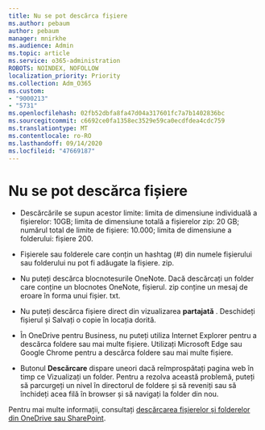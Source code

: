 ```yaml
---
title: Nu se pot descărca fișiere
ms.author: pebaum
author: pebaum
manager: mnirkhe
ms.audience: Admin
ms.topic: article
ms.service: o365-administration
ROBOTS: NOINDEX, NOFOLLOW
localization_priority: Priority
ms.collection: Adm_O365
ms.custom:
- "9000213"
- "5731"
ms.openlocfilehash: 02fb52dbfa8fa47d04a317601fc7a7b1402836bc
ms.sourcegitcommit: c6692ce0fa1358ec3529e59ca0ecdfdea4cdc759
ms.translationtype: MT
ms.contentlocale: ro-RO
ms.lasthandoff: 09/14/2020
ms.locfileid: "47669187"
---
```

# <a name="unable-to-download-files"></a>Nu se pot descărca fișiere

- Descărcările se supun acestor limite: limita de dimensiune individuală a fișierelor: 10GB; limita de dimensiune totală a fișierelor zip: 20 GB; numărul total de limite de fișiere: 10.000; limita de dimensiune a folderului: fișiere 200.
- Fișierele sau folderele care conțin un hashtag (#) din numele fișierului sau folderului nu pot fi adăugate la fișiere. zip.  
    
- Nu puteți descărca blocnotesurile OneNote. Dacă descărcați un folder care conține un blocnotes OneNote, fișierul. zip conține un mesaj de eroare în forma unui fișier. txt.  
    
- Nu puteți descărca fișiere direct din vizualizarea **partajată**  . Deschideți fișierul și Salvați o copie în locația dorită.  
    
- În OneDrive pentru Business, nu puteți utiliza Internet Explorer pentru a descărca foldere sau mai multe fișiere. Utilizați Microsoft Edge sau Google Chrome pentru a descărca foldere sau mai multe fișiere.  
    
- Butonul **Descărcare** dispare uneori dacă reîmprospătați pagina web în timp ce Vizualizați un folder. Pentru a rezolva această problemă, puteți să parcurgeți un nivel în directorul de foldere și să reveniți sau să închideți acea filă în browser și să navigați la folder din nou.  
    
Pentru mai multe informații, consultați [descărcarea fișierelor și folderelor din OneDrive sau SharePoint](https://support.office.com/article/download-files-and-folders-from-onedrive-or-sharepoint-5c7397b7-19c7-4893-84fe-d02e8fa5df05).